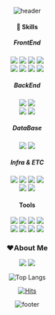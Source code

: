 <div align='center'>
  
![header](https://capsule-render.vercel.app/api?type=waving&color=E3A6AE&height=300&section=header&text=Hello,%20World!%20👋&fontSize=40)

#### 💪 Skills
##### FrontEnd
<img src="https://img.shields.io/badge/HTML5-E34F26?style=flat&logo=HTML5&logoColor=white" />
<img src="https://img.shields.io/badge/CSS3-1572B6?style=flat&logo=CSS3&logoColor=white" />
<img src="https://img.shields.io/badge/JavaScript-F7DF1E?style=flat&logo=JavaScript&logoColor=white" />
<img src="https://img.shields.io/badge/jQuery-0769AD?style=flat&logo=jQuery&logoColor=white" />
<br/>
<img src="https://img.shields.io/badge/SCSS-CC6699?style=flat&logo=sass&logoColor=white" />
<img src="https://img.shields.io/badge/React-61DAFB?style=flat&logo=react&logoColor=white" />
<img src="https://img.shields.io/badge/NodeJS-339933?style=flat&logo=nodedotjs&logoColor=white" />
<img src="https://img.shields.io/badge/Axios-5A29E4?style=flat&logo=axios&logoColor=white" />

##### BackEnd
<img src="https://img.shields.io/badge/JAVA-007396?style=flat&logo=OpenJDK&logoColor=white" />
<img src="https://img.shields.io/badge/Spring-6DB33F?style=flat&logo=spring&logoColor=white" />
<br/>
<img src="https://img.shields.io/badge/Spring Boot-6DB33F?style=flat&logo=springboot&logoColor=white" />
<img src="https://img.shields.io/badge/Spring Security-6DB33F?style=flat&logo=springsecurity&logoColor=white" />


##### DataBase
<img src="https://img.shields.io/badge/OracleDB-F80000?style=flat&logo=oracle&logoColor=white" />
<img src="https://img.shields.io/badge/mariaDB-003545?style=flat&logo=mariadb&logoColor=white" />


##### Infra & ETC
<img src="https://img.shields.io/badge/Github Actions-2088FF?style=flat&logo=githubactions&logoColor=white" />
<img src="https://img.shields.io/badge/Nginx-009639?style=flat&logo=nginx&logoColor=white" />
<img src="https://img.shields.io/badge/swagger-85EA2D?style=flat&logo=swagger&logoColor=white" />
<img src="https://img.shields.io/badge/Git-F05032?style=flat&logo=git&logoColor=white" />
<br/>
<img src="https://img.shields.io/badge/Amazon EC2-FF9900?style=flat&logo=amazonec2&logoColor=white" />
<img src="https://img.shields.io/badge/Amazon S3-569A31?style=flat&logo=amazons3&logoColor=white" />

#### Tools
<img src="https://img.shields.io/badge/VS code-007ACC?style=flat&logo=VisualStudio&logoColor=white" />
<img src="https://img.shields.io/badge/IntelliJ-000000?style=flat&logo=intellijidea&logoColor=white" />
<img src="https://img.shields.io/badge/Webstorm-000000?style=flat&logo=Webstorm&logoColor=white" />
<img src="https://img.shields.io/badge/Eclipes-2C2255?style=flat&logo=eclipseide&logoColor=white" />
<br/>
<img src="https://img.shields.io/badge/Notion-000000?style=flat&logo=notion&logoColor=white" />
<img src="https://img.shields.io/badge/Figma-F24E1E?style=flat&logo=figma&logoColor=white" />
<img src="https://img.shields.io/badge/Jira-0052CC?style=flat&logo=jira&logoColor=white" />
<img src="https://img.shields.io/badge/Postman-FF6C37?style=flat&logo=postman&logoColor=white" />

### ❤About Me
<a href="https://121mbp.github.io/room"><img src="https://img.shields.io/badge/github-181717?style=flat&logo=github&logoColor=white" /></a>
<a href="mailto:nino09@naver.com"><img src="https://img.shields.io/badge/Naver-03C75A?style=flat&logo=naver&logoColor=white" /></a>

<!-- <a href="https://dominickwon.tistory.com"><img src="https://img.shields.io/badge/tistory-EC4815?style=flat-square&logo=tistory&logoColor=white" /></a>-->


![Top Langs](https://github-readme-stats.vercel.app/api/top-langs/?username=121Mbp&layout=compact)

<!-- ![Anurag's GitHub stats](https://github-readme-stats.vercel.app/api?username=121Mbp&show_icons=true&theme=transparent)-->


[![Hits](https://hits.seeyoufarm.com/api/count/incr/badge.svg?url=https%3A%2F%2Fgithub.com%2F121Mbp%2Fhit-counter&count_bg=%2379C83D&title_bg=%23555555&icon=&icon_color=%23E7E7E7&title=hits&edge_flat=false)](https://hits.seeyoufarm.com)

![footer](https://capsule-render.vercel.app/api?type=waving&color=E3A6AE&section=footer)
</div>
